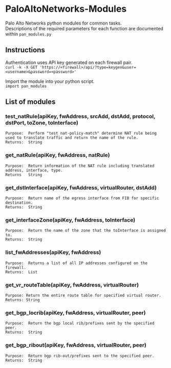 # PaloAltoNetworks-Modules  
Palo Alto Networks python modules for common tasks.  
Descriptions of the required parameters for each function are documented within `pan_modules.py`

## Instructions  
Authentication uses API key generated on each firewall pair.  
`curl -k -X GET 'https://<firewall>/api/?type=keygen&user=<username>&password=<password>'  `

Import the module into your python script.  
`import pan_modules`  

## List of modules  

### test_natRule(apiKey, fwAddress, srcAdd, dstAdd, protocol, dstPort, toZone, toInterface)  
    Purpose:  Perform "test nat-policy-match" determine NAT rule being used to translate traffic and return the name of the rule.
    Returns:  String  

### get_natRule(apiKey, fwAddress, natRule)  
    Purpose:  Return information of the NAT rule including translated address, interface, type.
    Returns   String  

### get_dstInterface(apiKey, fwAddress, virtualRouter, dstAdd)  
    Purpose:  Return name of the egress interface from FIB for specific destination.  
    Returns:  String  

### get_interfaceZone(apiKey, fwAddress, toInterface)  
    Purpose:  Return the name of the zone that the toInterface is assigned to.  
    Returns:  String  

### list_fwAddresses(apiKey, fwAddress)  
    Purpose:  Returns a list of all IP addresses configured on the firewall.  
    Returns:  List  

### get_vr_routeTable(apiKey, fwAddress, virtualRouter)  
    Purpose: Return the entire route table for specified virtual router.  
    Returns: String  

### get_bgp_locrib(apiKey, fwAddress, virtualRouter, peer)  
    Purpose:  Return the bgp local rib/prefixes sent by the specified peer.  
    Returns:  String  

### get_bgp_ribout(apiKey, fwAddress, virtualRouter, peer)  
    Purpose:  Return bgp rib-out/prefixes sent to the specified peer.  
    Returns:  String  